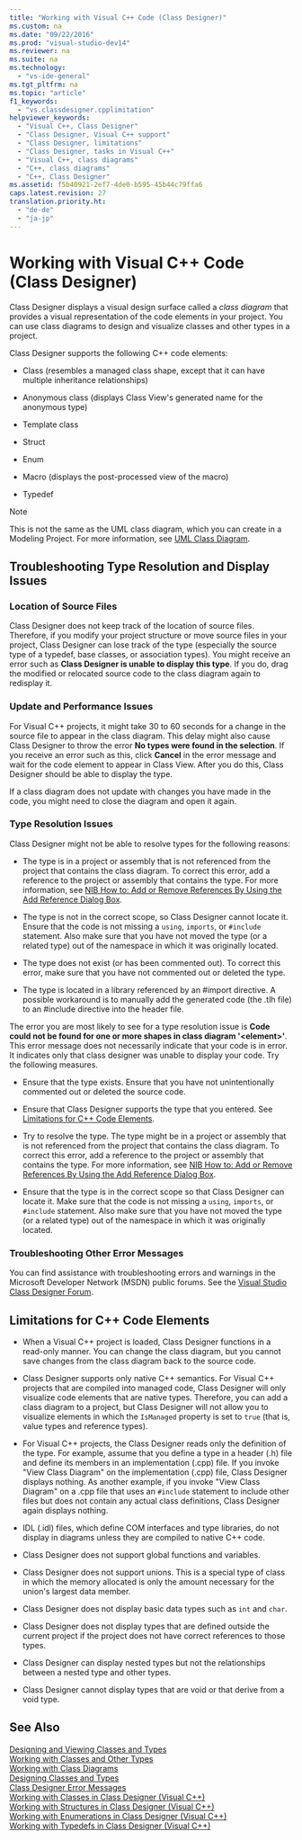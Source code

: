 ```yaml
---
title: "Working with Visual C++ Code (Class Designer)"
ms.custom: na
ms.date: "09/22/2016"
ms.prod: "visual-studio-dev14"
ms.reviewer: na
ms.suite: na
ms.technology: 
  - "vs-ide-general"
ms.tgt_pltfrm: na
ms.topic: "article"
f1_keywords: 
  - "vs.classdesigner.cpplimitation"
helpviewer_keywords: 
  - "Visual C++, Class Designer"
  - "Class Designer, Visual C++ support"
  - "Class Designer, limitations"
  - "Class Designer, tasks in Visual C++"
  - "Visual C++, class diagrams"
  - "C++, class diagrams"
  - "C++, Class Designer"
ms.assetid: f5b40921-2ef7-4de0-b595-45b44c79ffa6
caps.latest.revision: 27
translation.priority.ht: 
  - "de-de"
  - "ja-jp"
---
```

# Working with Visual C++ Code (Class Designer)
Class Designer displays a visual design surface called a *class diagram* that provides a visual representation of the code elements in your project. You can use class diagrams to design and visualize classes and other types in a project.  
  
 Class Designer supports the following C++ code elements:  
  
-   Class (resembles a managed class shape, except that it can have multiple inheritance relationships)  
  
-   Anonymous class (displays Class View's generated name for the anonymous type)  
  
-   Template class  
  
-   Struct  
  
-   Enum  
  
-   Macro (displays the post-processed view of the macro)  
  
-   Typedef  
  
> [!NOTE]
>  This is not the same as the UML class diagram, which you can create in a Modeling Project. For more information, see [UML Class Diagram](../VS_csharp/uml-class-diagrams--reference.md).  
  
## Troubleshooting Type Resolution and Display Issues  
  
### Location of Source Files  
 Class Designer does not keep track of the location of source files. Therefore, if you modify your project structure or move source files in your project, Class Designer can lose track of the type (especially the source type of a typedef, base classes, or association types). You might receive an error such as **Class Designer is unable to display this type**. If you do, drag the modified or relocated source code to the class diagram again to redisplay it.  
  
### Update and Performance Issues  
 For Visual C++ projects, it might take 30 to 60 seconds for a change in the source file to appear in the class diagram. This delay might also cause Class Designer to throw the error **No types were found in the selection**. If you receive an error such as this, click **Cancel** in the error message and wait for the code element to appear in Class View. After you do this, Class Designer should be able to display the type.  
  
 If a class diagram does not update with changes you have made in the code, you might need to close the diagram and open it again.  
  
### Type Resolution Issues  
 Class Designer might not be able to resolve types for the following reasons:  
  
-   The type is in a project or assembly that is not referenced from the project that contains the class diagram. To correct this error, add a reference to the project or assembly that contains the type. For more information, see [NIB How to: Add or Remove References By Using the Add Reference Dialog Box](assetId:///3bd75d61-f00c-47c0-86a2-dd1f20e231c9).  
  
-   The type is not in the correct scope, so Class Designer cannot locate it. Ensure that the code is not missing a `using`, `imports`, or `#include` statement. Also make sure that you have not moved the type (or a related type) out of the namespace in which it was originally located.  
  
-   The type does not exist (or has been commented out). To correct this error, make sure that you have not commented out or deleted the type.  
  
-   The type is located in a library referenced by an #import directive. A possible workaround is to manually add the generated code (the .tlh file) to an #include directive into the header file.  
  
 The error you are most likely to see for a type resolution issue is **Code could not be found for one or more shapes in class diagram '<element\>'**. This error message does not necessarily indicate that your code is in error. It indicates only that class designer was unable to display your code. Try the following measures.  
  
-   Ensure that the type exists. Ensure that you have not unintentionally commented out or deleted the source code.  
  
-   Ensure that Class Designer supports the type that you entered. See [Limitations for C++ Code Elements](#limitations).  
  
-   Try to resolve the type. The type might be in a project or assembly that is not referenced from the project that contains the class diagram. To correct this error, add a reference to the project or assembly that contains the type. For more information, see [NIB How to: Add or Remove References By Using the Add Reference Dialog Box](assetId:///3bd75d61-f00c-47c0-86a2-dd1f20e231c9).  
  
-   Ensure that the type is in the correct scope so that Class Designer can locate it. Make sure that the code is not missing a `using`, `imports`, or `#include` statement. Also make sure that you have not moved the type (or a related type) out of the namespace in which it was originally located.  
  
### Troubleshooting Other Error Messages  
 You can find assistance with troubleshooting errors and warnings in the Microsoft Developer Network (MSDN) public forums. See the [Visual Studio Class Designer Forum](http://go.microsoft.com/fwlink/?linkid=160754).  
  
##  <a name="limitations"></a> Limitations for C++ Code Elements  
  
-   When a Visual C++ project is loaded, Class Designer functions in a read-only manner. You can change the class diagram, but you cannot save changes from the class diagram back to the source code.  
  
-   Class Designer supports only native C++ semantics. For Visual C++ projects that are compiled into managed code, Class Designer will only visualize code elements that are native types. Therefore, you can add a class diagram to a project, but Class Designer will not allow you to visualize elements in which the `IsManaged` property is set to `true` (that is, value types and reference types).  
  
-   For Visual C++ projects, the Class Designer reads only the definition of the type. For example, assume that you define a type in a header (.h) file and define its members in an implementation (.cpp) file. If you invoke "View Class Diagram" on the implementation (.cpp) file, Class Designer displays nothing. As another example, if you invoke "View Class Diagram" on a .cpp file that uses an `#include` statement to include other files but does not contain any actual class definitions, Class Designer again displays nothing.  
  
-   IDL (.idl) files, which define COM interfaces and type libraries, do not display in diagrams unless they are compiled to native C++ code.  
  
-   Class Designer does not support global functions and variables.  
  
-   Class Designer does not support unions. This is a special type of class in which the memory allocated is only the amount necessary for the union's largest data member.  
  
-   Class Designer does not display basic data types such as `int` and `char`.  
  
-   Class Designer does not display types that are defined outside the current project if the project does not have correct references to those types.  
  
-   Class Designer can display nested types but not the relationships between a nested type and other types.  
  
-   Class Designer cannot display types that are void or that derive from a void type.  
  
## See Also  
 [Designing and Viewing Classes and Types](../VS_csharp/designing-and-viewing-classes-and-types.md)   
 [Working with Classes and Other Types](../VS_csharp/working-with-classes-and-other-types--class-designer-.md)   
 [Working with Class Diagrams](../VS_csharp/working-with-class-diagrams--class-designer-.md)   
 [Designing Classes and Types](../VS_csharp/designing-classes-and-types--class-designer-.md)   
 [Class Designer Error Messages](../VS_csharp/additional-information-about-class-designer-errors.md)   
 [Working with Classes in Class Designer (Visual C++)](../VS_csharp/visual-c---classes-in-class-designer.md)   
 [Working with Structures in Class Designer (Visual C++)](../VS_csharp/visual-c---structures-in-class-designer.md)   
 [Working with Enumerations in Class Designer (Visual C++)](../VS_csharp/visual-c---enumerations-in-class-designer.md)   
 [Working with Typedefs in Class Designer (Visual C++)](../VS_csharp/visual-c---typedefs-in-class-designer.md)